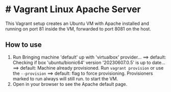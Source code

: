 # # Vagrant Linux Apache Server

This Vagrant setup creates an Ubuntu VM with Apache installed and running on port 81 inside the VM, forwarded to port 8081 on the host.

## How to use

1. Run Bringing machine 'default' up with 'virtualbox' provider...
==> default: Checking if box 'ubuntu/bionic64' version '20230607.0.5' is up to date...
==> default: Machine already provisioned. Run `vagrant provision` or use the `--provision`
==> default: flag to force provisioning. Provisioners marked to run always will still run. to start the VM.
2. Open  in your browser to see the Apache default page.

